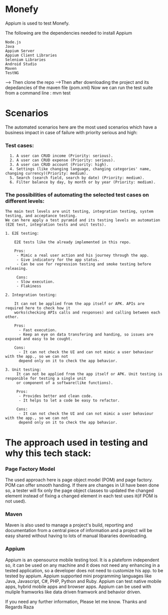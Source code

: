 # Monefy
Appium is used to test Monefy.

The following are the dependencies needed to install Appium

    Node.js
    Java
    Appium Server
    Appium Client Libraries
    Selenium Libraries
    Android Studio
    Maven
    TestNG
   --> Then clone the repo
   -->Then after downloading the project and its depedancies of the maven file (pom.xml)
    Now we can run the test suite from a command line : mvn test

# Scenarios
  The automated scenarios here are the most used scenarios which have a business impact
  in case of failure with priority serious and high:
  
  ### Test cases:
      1. A user can CRUD income (Priority: serious).
      2. A user can CRUD expense (Priority: serious).
      3. A user can CRUD account (Priority: high).
      4. Settings (like changing language, changing categories' name, changing currency)(Priority: medium).
      5. Search (search field, search by date) (Priority: medium).
      6. Filter balance by day, by month or by year (Priority: medium).
      
  ### The possibilities of automating the selected test cases on different levels:
    The main test levels are unit testing, integration testing, system testing, and acceptance testing.
    We can here apply a test pyramid and its testing levels on automation 
    (E2E test, integration tests and unit tests).
    
    1. E2E testing: 
    
        E2E tests like the already implemented in this repo.
        
        Pros:
         - Mimic a real user action and his journey through the app.
         - Give indicatory for the app status.
         - Can be use for regression testing and smoke testing before releasing.
         
         Cons:
         - Slow execution.
         - Flakiness
         
    2. Integration testing:
    
        It can not be applied from the app itself or APK. APIs are required here to check how it
        works(checking APIs calls and responses) and calling between each other.
        
        Pros:
          - Fast execution. 
          - Keep an eye on data transfering and handing, so issues are exposed and easy to be cought.
          
        Cons:
          - It can not check the UI and can not mimic a user behaviour with the app., so we can not 
          depend only on it to check the app behavior.
          
    3. Unit testing:
         It can not be applied from the app itself or APK. Unit testing is responible for testing a single unit 
         or component of a software(like functions).
          
         Pros:
          - Provides better and clean code.
          - It helps to let a code be easy to refactor.
          
         Cons:
          - It can not check the UI and can not mimic a user behaviour with the app., so we can not 
          depend only on it to check the app behavior.
          
  
    
# The approach used in testing and  why this tech stack:
### Page Factory Model 
  The used approach here is page object model (POM) and page factory. POM can offer smooth handing. 
  If there are changes in UI have been done so, a tester will fix only the page object classes to updated
  the changed element instead of fixing a changed element in each test uses it(if POM is not used).
### Maven 
  Maven is also used to manage a project's build, reporting and documentation from a central piece
  of information and a project will be easy shared without having to lots of manual libararies downloading.
### Appium 
  Appium is an opensource mobile testing tool. It is a plateform independent so, it can be used on any machine
  and it does not need any enhancing in a tested application, so a developer does not need to customize his app. 
  to be tested by appium.
  Appium supported mini programming languages like Java, Javascript, C#, PHP, Python and Ruby.
  Appium can test native mobile apps, hybrid mobile apps and browser apps.
  Appium can be used with muliple framworks like data driven framwork and behavior driven.
        
        
If you need any further information, Please let me know. 
Thanks and Regards
Raza
  
    
